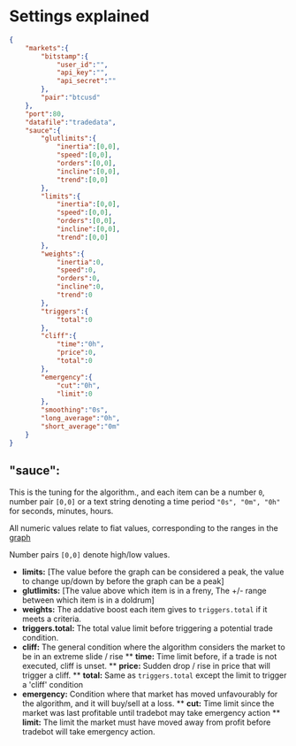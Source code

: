 # Settings explained
```json
{
	"markets":{
		"bitstamp":{
            "user_id":"",
            "api_key":"",
            "api_secret":""
		},
		"pair":"btcusd"
	},
	"port":80,
	"datafile":"tradedata",
	"sauce":{
		"glutlimits":{
			"inertia":[0,0],
			"speed":[0,0],
			"orders":[0,0],
			"incline":[0,0],
			"trend":[0,0]
		},
		"limits":{
			"inertia":[0,0],
			"speed":[0,0],
			"orders":[0,0],
			"incline":[0,0],
			"trend":[0,0]
		},
		"weights":{
			"inertia":0,
			"speed":0,
			"orders":0,
			"incline":0,
			"trend":0
		},
		"triggers":{
			"total":0
		},
		"cliff":{
			"time":"0h",
			"price":0,
			"total":0
		},
		"emergency":{
			"cut":"0h",
			"limit":0
		},
		"smoothing":"0s",
		"long_average":"0h",
		"short_average":"0m"
	}
}
```
## "sauce":
This is the tuning for the algorithm., and each item can be a number `0`, number pair `[0,0]` or a text string denoting a time period `"0s", "0m", "0h"` for seconds, minutes, hours.

All numeric values relate to fiat values, corresponding to the ranges in the [graph](https://user-images.githubusercontent.com/998947/47151580-05f97600-d2d2-11e8-88bb-508450b9c019.png)

Number pairs `[0,0]` denote high/low values.
* **limits:** [The value before the graph can be considered a peak, the value to change up/down by before the graph can be a peak]
* **glutlimits:** [The value above which item is in a freny, The +/- range between which item is in a doldrum]
* **weights:** The addative boost each item gives to `triggers.total` if it meets a criteria.
* **triggers.total:** The total value limit before triggering a potential trade condition.
* **cliff:** The general condition where the algorithm considers the market to be in an extreme slide / rise
** **time:** Time limit before, if a trade is not executed, cliff is unset.
** **price:** Sudden drop / rise in price that will trigger a cliff.
** **total:** Same as `triggers.total` except the limit to trigger a 'cliff' condition
* **emergency:** Condition where that market has moved unfavourably for the algorithm, and it will buy/sell at a loss.
** **cut:** Time limit since the market was last profitable until tradebot may take emergency action
** **limit:** The limit the market must have moved away from profit before tradebot will take emergency action.

